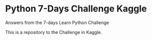 # Python 7-Days Challenge Kaggle
Answers from the 7-days Learn Python Challenge

This is a repository to the Challenge in Kaggle.

